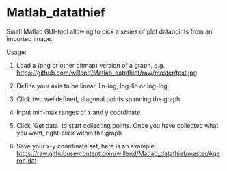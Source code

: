 # Matlab_datathief
Small Matlab GUI-tool allowing to pick a series of plot datapoints from an imported image.

Usage:
1) Load a (png or other bitmap) version of a graph, e.g. 
https://github.com/willend/Matlab_datathief/raw/master/test.jpg

2) Define your axis to be linear, lin-log, log-lin or log-log

3) Click two welldefined, diagonal points spanning the graph

4) Input min-max ranges of x and y coordinate

5) Click 'Get data' to start collecting points. Once you have collected what you want, right-click within the graph

6) Save your x-y coordinate set, here is an example:
https://raw.githubusercontent.com/willend/Matlab_datathief/master/Ageron.dat
